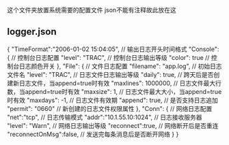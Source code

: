 这个文件夹放置系统需要的配置文件
json不能有注释故此放在这
## logger.json
{
"TimeFormat":"2006-01-02 15:04:05", // 输出日志开头时间格式
"Console": {            // 控制台日志配置
"level": "TRAC",    // 控制台日志输出等级
"color": true       // 控制台日志颜色开关
},
"File": {                   // 文件日志配置
"filename": "app.log",  // 初始日志文件名
"level": "TRAC",        // 日志文件日志输出等级
"daily": true,          // 跨天后是否创建新日志文件，当append=true时有效
"maxlines": 1000000,    // 日志文件最大行数，当append=true时有效
"maxsize": 1,           // 日志文件最大大小，当append=true时有效
"maxdays": -1,          // 日志文件有效期
"append": true,         // 是否支持日志追加
"permit": "0660"        // 新创建的日志文件权限属性
},
"Conn": {                       // 网络日志配置
"net":"tcp",                // 日志传输模式
"addr":"10.1.55.10:1024",   // 日志接收服务器
"level": "Warn",            // 网络日志输出等级
"reconnect":true,           // 网络断开后是否重连
"reconnectOnMsg":false,     // 发送完每条消息后是否断开网络
}
}